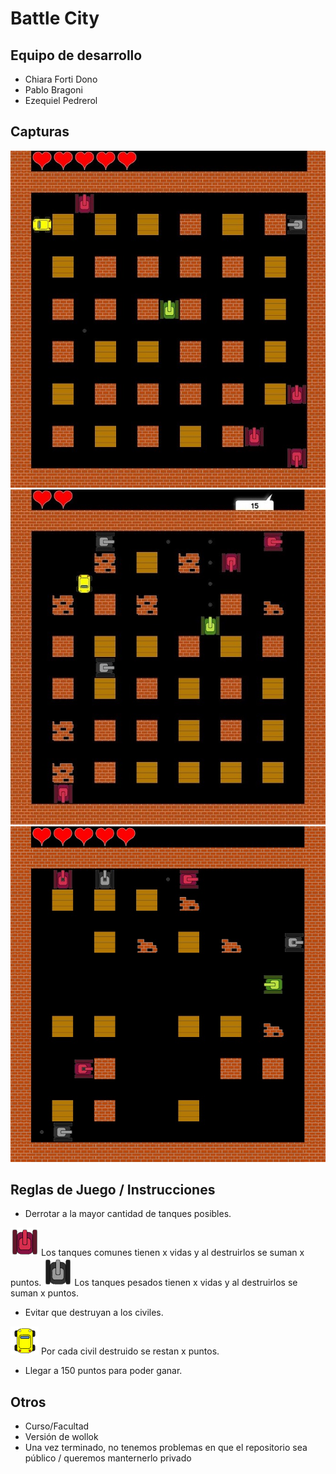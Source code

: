 # Battle City

## Equipo de desarrollo

- Chiara Forti Dono
- Pablo Bragoni
- Ezequiel Pedrerol

## Capturas

<img src="assets/screenshot_0.jpg">

<img src="assets/screenshot_1.jpg">

<img src="assets/screenshot_2.jpg">


## Reglas de Juego / Instrucciones


- Derrotar a la mayor cantidad de tanques posibles.

<img src="assets/normal_arriba.png">
Los tanques comunes tienen x vidas y al destruirlos se suman x puntos.

<img src="assets/pesado_arriba.png">
Los tanques pesados tienen x vidas y al destruirlos se suman x puntos.


- Evitar que destruyan a los civiles.

<img src="assets/civil_arriba.png">
Por cada civil destruido se restan x puntos.


- Llegar a 150 puntos para poder ganar.


## Otros

- Curso/Facultad
- Versión de wollok
- Una vez terminado, no tenemos problemas en que el repositorio sea público / queremos manternerlo privado
